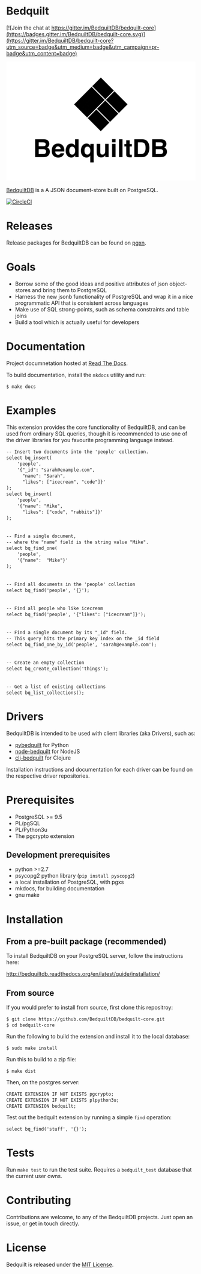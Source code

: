 # Bedquilt

[![Join the chat at https://gitter.im/BedquiltDB/bedquilt-core](https://badges.gitter.im/BedquiltDB/bedquilt-core.svg)](https://gitter.im/BedquiltDB/bedquilt-core?utm_source=badge&utm_medium=badge&utm_campaign=pr-badge&utm_content=badge)

![Bedquilt](./resources/bedquilt_logo_tile.png)

[BedquiltDB](https://bedquiltdb.github.io) is a A JSON document-store built on PostgreSQL.

[![CircleCI](https://circleci.com/gh/BedquiltDB/bedquilt-core/tree/master.svg?style=shield)](https://circleci.com/gh/BedquiltDB/bedquilt-core/tree/master)


# Releases

Release packages for BedquiltDB can be found on [pgxn](http://pgxn.org/dist/bedquilt/).


# Goals

- Borrow some of the good ideas and positive attributes of json
  object-stores and bring them to PostgreSQL
- Harness the new jsonb functionality of PostgreSQL and wrap it in a nice
programmatic API that is consistent across languages
- Make use of SQL strong-points, such as schema constraints and table joins
- Build a tool which is actually useful for developers


# Documentation

Project documnetation hosted at [Read The Docs](http://bedquiltdb.readthedocs.org).

To build documentation, install the `mkdocs` utility and run:
```
$ make docs
```


# Examples

This extension provides the core functionality of BedquiltDB, and can be used from ordinary SQL queries,
though it is recommended to use one of the driver libraries for you favourite programming language instead.

```PLpgSQL
-- Insert two documents into the 'people' collection.
select bq_insert(
    'people',
    '{"_id": "sarah@example.com",
      "name": "Sarah",
      "likes": ["icecream", "code"]}'
);
select bq_insert(
    'people',
    '{"name": "Mike",
      "likes": ["code", "rabbits"]}'
);


-- Find a single document,
-- where the "name" field is the string value "Mike".
select bq_find_one(
    'people',
    '{"name":  "Mike"}'
);


-- Find all documents in the 'people' collection
select bq_find('people', '{}');


-- Find all people who like icecream
select bq_find('people', '{"likes": ["icecream"]}');


-- Find a single document by its "_id" field.
-- This query hits the primary key index on the _id field
select bq_find_one_by_id('people', 'sarah@example.com');


-- Create an empty collection
select bq_create_collection('things');


-- Get a list of existing collections
select bq_list_collections();
```


# Drivers

BedquiltDB is intended to be used with client libraries (aka Drivers), such as:

- [pybedquilt](https://github.com/BedquiltDB/pybedquilt) for Python
- [node-bedquilt](https://github.com/BedquiltDB/node-bedquilt) for NodeJS
- [clj-bedquilt](https://github.com/BedquiltDB/clj-bedquilt) for Clojure

Installation instructions and documentation for each driver can be found on the
respective driver repositories.


# Prerequisites

- PostgreSQL >= 9.5
- PL/pgSQL
- PL/Python3u
- The pgcrypto extension


## Development prerequisites

- python >=2.7
- psycopg2 python library (`pip install pyscopg2`)
- a local installation of PostgreSQL, with pgxs
- mkdocs, for building documentation
- gnu make


# Installation

## From a pre-built package (recommended)

To install BedquiltDB on your PostgreSQL server, follow the instructions here:

http://bedquiltdb.readthedocs.org/en/latest/guide/installation/

## From source

If you would prefer to install from source, first clone this repositroy:

```
$ git clone https://github.com/BedquiltDB/bedquilt-core.git
$ cd bedquilt-core
```

Run the following to build the extension and install it to the local database:

```
$ sudo make install
```

Run this to build to a zip file:

```
$ make dist
```

Then, on the postgres server:

```PLpgSQL
CREATE EXTENSION IF NOT EXISTS pgcrypto;
CREATE EXTENSION IF NOT EXISTS plpython3u;
CREATE EXTENSION bedquilt;
```

Test out the bedquilt extension by running a simple `find` operation:

```PlpgSQL
select bq_find('stuff', '{}');
```


# Tests

Run `make test` to run the test suite. Requires a `bedquilt_test` database
that the current user owns.


# Contributing

Contributions are welcome, to any of the BedquiltDB projects. Just open an issue,
or get in touch directly.


# License

Bedquilt is released under the [MIT License](./LICENSE.txt).
